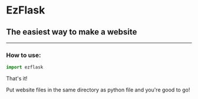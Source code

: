 # EzFlask

## The easiest way to make a website

---

### How to use:

```python
import ezflask
```

That's it!

Put website files in the same directory as python file and you're good to go!